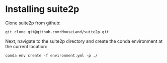 # Installing suite2p

Clone suite2p from github:
```
git clone git@github.com:MouseLand/suite2p.git
```

Next, navigate to the suite2p directory and create the conda environment at the
current location:
```
conda env create -f environment.yml -p ./
```
